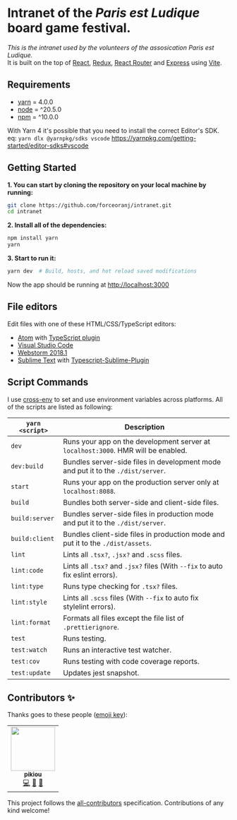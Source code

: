 # <b>Intranet of the <i>Paris est Ludique</i> board game festival.</b>

<i>This is the intranet used by the volunteers of the assosication Paris est Ludique.</i><br>
It is built on the top of [React](https://facebook.github.io/react), [Redux](https://github.com/reactjs/redux), [React Router](https://reacttraining.com/react-router) and [Express](https://expressjs.com) using [Vite](https://vitejs.dev/).

## Requirements

-   [yarn]() = 4.0.0
-   [node](https://nodejs.org/en) = ^20.5.0
-   [npm](https://www.npmjs.com) = ^10.0.0

With Yarn 4 it's possible that you need to install the correct Editor's SDK.
eq: `yarn dlx @yarnpkg/sdks vscode` <https://yarnpkg.com/getting-started/editor-sdks#vscode>

## Getting Started

**1. You can start by cloning the repository on your local machine by running:**

```sh
git clone https://github.com/forceoranj/intranet.git
cd intranet
```

**2. Install all of the dependencies:**

```sh
npm install yarn
yarn
```

**3. Start to run it:**

```sh
yarn dev  # Build, hosts, and hot reload saved modifications
```

Now the app should be running at [http://localhost:3000](http://localhost:3000)

## File editors

Edit files with one of these HTML/CSS/TypeScript editors:

-   [Atom](https://atom.io/) with [TypeScript plugin](https://atom.io/packages/ide-typescript)
-   [Visual Studio Code](https://code.visualstudio.com/)
-   [Webstorm 2018.1](https://www.jetbrains.com/webstorm/download/)
-   [Sublime Text](http://www.sublimetext.com/3) with [Typescript-Sublime-Plugin](https://github.com/Microsoft/Typescript-Sublime-plugin#installation)

## Script Commands

I use [cross-env](https://github.com/kentcdodds/cross-env) to set and use environment variables across platforms. All of the scripts are listed as following:

| `yarn <script>`  | Description                                                                        |
| ---------------- | ---------------------------------------------------------------------------------- |
| `dev`            | Runs your app on the development server at `localhost:3000`. HMR will be enabled.  |
| `dev:build`      | Bundles server-side files in development mode and put it to the `./dist/server`. |
| `start`          | Runs your app on the production server only at `localhost:8088`.                   |
| `build`          | Bundles both server-side and client-side files.                                    |
| `build:server`   | Bundles server-side files in production mode and put it to the `./dist/server`.  |
| `build:client`   | Bundles client-side files in production mode and put it to the `./dist/assets`.  |
| `lint`           | Lints all `.tsx?`, `.jsx?` and `.scss` files.                                      |
| `lint:code`      | Lints all `.tsx?` and `.jsx?` files (With `--fix` to auto fix eslint errors).      |
| `lint:type`      | Runs type checking for `.tsx?` files.                                              |
| `lint:style`     | Lints all `.scss` files (With `--fix` to auto fix stylelint errors).               |
| `lint:format`    | Formats all files except the file list of `.prettierignore`.                       |
| `test`           | Runs testing.                                                                      |
| `test:watch`     | Runs an interactive test watcher.                                                  |
| `test:cov`       | Runs testing with code coverage reports.                                           |
| `test:update`    | Updates jest snapshot.                                                             |

## Contributors ✨

Thanks goes to these people ([emoji key](https://allcontributors.org/docs/en/emoji-key)):

<!-- ALL-CONTRIBUTORS-LIST:START - Do not remove or modify this section -->
<!-- prettier-ignore-start -->
<!-- markdownlint-disable -->
<table>
  <tr>
    <td align="center"><a href="https://www.parisestludique.fr"><img src="https://avatars1.githubusercontent.com/u/79382808?v=4" width="100px;" alt=""/><br /><sub><b>pikiou</b></sub></a><br /><a href="https://github.com/forceoranj/intranet/commits?author=pikiou" title="Code">💻</a> <a href="https://github.com/forceoranj/intranet/commits?author=pikiou" title="Documentation">📖</a> <a href="#maintenance-forceoranj" title="Maintenance">🚧</a></td>
  </tr>
</table>

<!-- markdownlint-enable -->
<!-- prettier-ignore-end -->

<!-- ALL-CONTRIBUTORS-LIST:END -->

This project follows the [all-contributors](https://github.com/all-contributors/all-contributors) specification. Contributions of any kind welcome!
